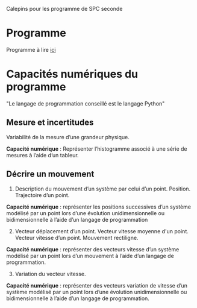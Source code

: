 Calepins pour les programme de SPC seconde

# Programme
Programme à lire [ici](http://cache.media.eduscol.education.fr/file/Consultations2018-2019/79/0/PPL18_Physique-chimie_COM_2e_1024790.pdf)

# Capacités numériques du programme
"Le langage de programmation conseillé est le langage Python"

## Mesure et incertitudes
Variabilité de la mesure d’une grandeur physique.

**Capacité numérique** : Représenter l’histogramme associé à une série de mesures à l’aide d’un tableur.

## Décrire un mouvement
1. Description du mouvement d’un système par celui d’un point. Position. Trajectoire d’un point.

**Capacité numérique** : représenter les positions successives d’un système modélisé par un point lors d’une évolution unidimensionnelle ou bidimensionnelle à l’aide d’un langage de programmation

2. Vecteur déplacement d’un point. Vecteur vitesse moyenne d'un point. Vecteur vitesse d’un point. Mouvement rectiligne.

**Capacité numérique** : représenter des vecteurs vitesse d’un système modélisé par un point lors d’un mouvement à l’aide d’un langage de programmation.

3. Variation du vecteur vitesse.

**Capacité numérique** : représenter des vecteurs variation de vitesse d’un système modélisé par un point lors d’une évolution unidimensionnelle ou bidimensionnelle à l’aide d’un langage de programmation.
